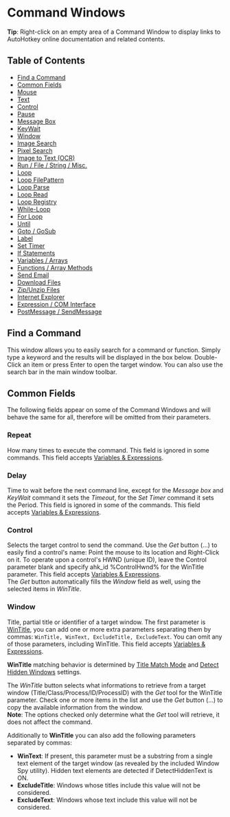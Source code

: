 ﻿# Command Windows

**Tip**: Right-click on an empty area of a Command Window to display links to AutoHotkey online documentation and related contents.

## Table of Contents

* [Find a Command](#find-a-command)
* [Common Fields](#common-fields)
* [Mouse](Commands/Mouse.html)
* [Text](Commands/Text.html)
* [Control](Commands/Control.html)
* [Pause](Commands/Pause.html)
* [Message Box](Commands/Message_Box.html)
* [KeyWait](Commands/KeyWait.html)
* [Window](Commands/Window.html)
* [Image Search](Commands/Image_Search.html)
* [Pixel Search](Commands/Pixel_Search.html)
* [Image to Text (OCR)](Commands/Image_to_Text.html)
* [Run / File / String / Misc.](Commands/Run.html)
* [Loop](Commands/Loop.html)
* [Loop FilePattern](Commands/Loop_FilePattern.html)
* [Loop Parse](Commands/Loop_Parse.html)
* [Loop Read](Commands/Loop_Read.html)
* [Loop Registry](Commands/Loop_Registry.html)
* [While-Loop](Commands/While_Loop.html)
* [For Loop](Commands/For_Loop.html)
* [Until](Commands/Until.html)
* [Goto / GoSub](Commands/Goto_and_GoSub.html)
* [Label](Commands/Label.html)
* [Set Timer](Commands/Set_Timer.html)
* [If Statements](Commands/If_Statements.html)
* [Variables / Arrays](Commands/Variables.html)
* [Functions / Array Methods](Commands/Functions.html)
* [Send Email](Commands/Send_Email.html)
* [Download Files](Commands/Download_Files.html)
* [Zip/Unzip Files](Commands/Zip_Files.html)
* [Internet Explorer](Commands/Internet_Explorer.html)
* [Expression / COM Interface](Commands/Expression.html)
* [PostMessage / SendMessage](Commands/PostMessage_and_SendMessage.html)

## Find a Command

This window allows you to easily search for a command or function. Simply type a keyword and the results will be displayed in the box below. Double-Click an item or press Enter to open the target window. You can also use the search bar in the main window toolbar.

## Common Fields

The following fields appear on some of the Command Windows and will behave the same for all, therefore will be omitted from their parameters.

### Repeat

How many times to execute the command. This field is ignored in some commands. This field accepts [Variables & Expressions](Variables.html).

### Delay

Time to wait before the next command line, except for the *Message box* and *KeyWait* command it sets the *Timeout*, for the *Set Timer* command it sets the Period. This field is ignored in some of the commands. This field accepts [Variables & Expressions](Variables.html).

### Control

Selects the target control to send the command. Use the *Get* button (...) to easily find a control's name: Point the mouse to its location and Right-Click on it. To operate upon a control's HWND (unique ID), leave the Control parameter blank and specify ahk_id %ControlHwnd% for the WinTitle parameter. This field accepts [Variables & Expressions](Variables.html).  
The *Get* button automatically fills the *Window* field as well, using the selected items in *WinTitle*.

### Window

Title, partial title or identifier of a target window. The first parameter is [WinTitle](https://www.autohotkey.com/docs/misc/WinTitle.htm), you can add one or more extra parameters separating them by commas: `WinTitle, WinText, ExcludeTitle, ExcludeText`. You can omit any of those parameters, including WinTitle. This field accepts [Variables & Expressions](Variables.html).

**WinTitle** matching behavior is determined by [Title Match Mode](Playback.html#title-match-mode) and [Detect Hidden Windows](Playback.html#detect-hidden-windows) settings.

The *WinTitle* button selects what informations to retrieve from a target window (Title/Class/Process/ID/ProcessID) with the *Get* tool for the WinTitle parameter. Check one or more items in the list and use the *Get* button (...) to copy the available information from the window.  
**Note**: The options checked only determine what the *Get* tool will retrieve, it does not affect the command.

Additionally to **WinTitle** you can also add the following parameters separated by commas:

* **WinText**: If present, this parameter must be a substring from a single text element of the target window (as revealed by the included Window Spy utility). Hidden text elements are detected if DetectHiddenText is ON.
* **ExcludeTitle**: Windows whose titles include this value will not be considered.
* **ExcludeText**: Windows whose text include this value will not be considered.
